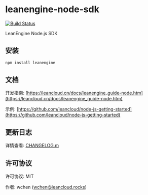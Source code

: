 # leanengine-node-sdk

[![Build Status](https://travis-ci.org/leancloud/leanengine-node-sdk.svg?branch=master)](https://travis-ci.org/leancloud/leanengine-node-sdk)

LeanEngine Node.js SDK

## 安装

```bash
npm install leanengine
```

## 文档

开发指南: [https://leancloud.cn/docs/leanengine_guide-node.htm](https://leancloud.cn/docs/leanengine_guide-node.htm)

示例: [https://github.com/leancloud/node-js-getting-started](https://github.com/leancloud/node-js-getting-started)

## 更新日志

详情查看: [CHANGELOG.m](https://github.com/leancloud/leanengine-node-sdk/blob/master/CHANGELOG.md)

## 许可协议

许可协议: MIT

作者: wchen (wchen@leancloud.rocks)
